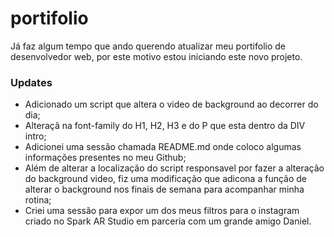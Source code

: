 # portifolio

Já faz algum tempo que ando querendo atualizar meu portifolio de desenvolvedor web, por este motivo estou iniciando este novo projeto.

### Updates

- Adicionado um script que altera o video de background ao decorrer do dia;  
- Alteraçã na font-family do H1, H2, H3 e do P que esta dentro da DIV intro;  
- Adicionei uma sessão chamada README.md onde coloco algumas informações presentes no meu Github;  
- Além de alterar a localização do script responsavel por fazer a alteração do background video, fiz uma modificação que adicona a função de alterar o background nos finais de semana para acompanhar minha rotina;
- Criei uma sessão para expor um dos meus filtros para o instagram criado no Spark AR Studio em parceria com um grande amigo Daniel.